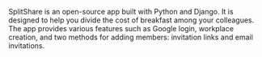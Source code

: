 SplitShare is an open-source app built with Python and Django. It is designed to help you divide the cost of breakfast among your colleagues. The app provides various features such as Google login, workplace creation, and two methods for adding members: invitation links and email invitations.